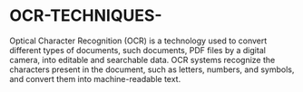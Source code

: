 # OCR-TECHNIQUES-
Optical Character Recognition (OCR) is a technology used to convert different types of documents, such  documents, PDF files by a digital camera, into editable and searchable data. OCR systems recognize the characters present in the document, such as letters, numbers, and symbols, and convert them into machine-readable text.
